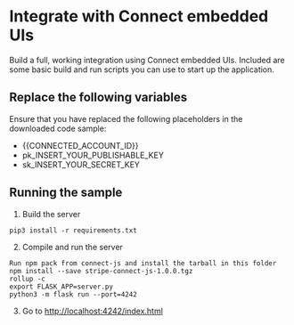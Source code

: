# Integrate with Connect embedded UIs

Build a full, working integration using Connect embedded UIs. Included are some basic
build and run scripts you can use to start up the application.

## Replace the following variables

Ensure that you have replaced the following placeholders in the downloaded code sample:

- {{CONNECTED_ACCOUNT_ID}}
- pk_INSERT_YOUR_PUBLISHABLE_KEY
- sk_INSERT_YOUR_SECRET_KEY

## Running the sample

1. Build the server

```
pip3 install -r requirements.txt
```

2. Compile and run the server

```
Run npm pack from connect-js and install the tarball in this folder
npm install --save stripe-connect-js-1.0.0.tgz
rollup -c
export FLASK_APP=server.py
python3 -m flask run --port=4242
```

3. Go to [http://localhost:4242/index.html](http://localhost:4242/index.html)
